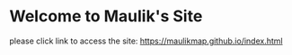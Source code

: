 # Welcome to Maulik's Site
please click link to access the site: https://maulikmap.github.io/index.html
